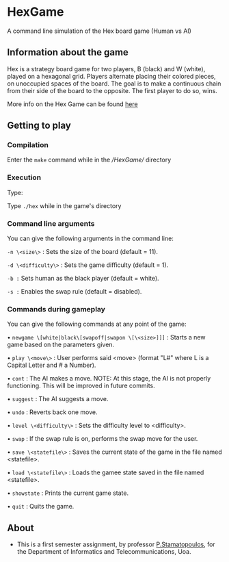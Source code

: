 # HexGame
A command line simulation of the Hex board game (Human vs AI)


## Information about the game

Hex is a strategy board game for two players, B (black) and W (white), played on a hexagonal grid. Players alternate placing their colored pieces, on unoccupied spaces of the board. The goal is to make a continuous chain from their side of the board to the opposite. The first player to do so, wins.

More info on the Hex Game can be found [here](https://en.wikipedia.org/wiki/Hex_(board_game))

## Getting to play

### Compilation

Enter the ``` make ``` command while in the */HexGame/* directory

### Execution 

Type:

Type ``` ./hex ``` while in the game's directory

### Command line arguments
You can give the following arguments in the command line:

``` -n \<size\> ``` : Sets the size of the board (default = 11).

``` -d \<difficulty\> ``` : Sets the game difficulty (default = 1).

``` -b : ``` Sets human as the black player (default = white).

``` -s : ``` Enables the swap rule (default = disabled).

### Commands during gameplay
You can give the following commands at any point of the game:

• ``` newgame \[white|black\[swapoff|swapon \[\<size>]]] ``` : Starts a new game based on the parameters given.

• ``` play \<move\> ``` : User performs said \<move\> (format "L#" where L is a Capital Letter and # a Number).

• ``` cont ``` : The AI makes a move.
NOTE: At this stage, the AI is not properly functioning. This will be improved in future commits. 

• ``` suggest ``` : The AI suggests a move.

• ``` undo ``` : Reverts back one move.

• ``` level \<difficulty\> ``` : Sets the difficulty level to \<difficulty\>.

• ``` swap ``` : If the swap rule is on, performs the swap move for the user.

• ``` save \<statefile\> ``` : Saves the current state of the game in the file named \<statefile\>.

• ``` load \<statefile\> ``` : Loads the gamee state saved in the file named \<statefile\>.

• ``` showstate ``` : Prints the current game state.

• ``` quit ``` : Quits the game.


## About
- This is a first semester assignment, by professor [P.Stamatopoulos](http://cgi.di.uoa.gr/~takis/Welcome.html), for the Department of Informatics and Telecommunications, Uoa.
